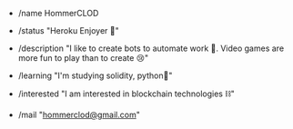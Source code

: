 
- /name HommerCLOD                                 
                                   
- /status "Heroku Enjoyer 💞"

- /description "I like to create bots to automate work 🤖. Video games are more fun to play than to create 😢"

- /learning "I'm studying solidity, python🐍"

- /interested "I am interested in blockchain technologies ⛓"

- /mail "hommerclod@gmail.com"


<!---
HommerCLOD/HommerCLOD is a ✨ special ✨ repository because its `README.md` (this file) appears on your GitHub profile.
You can click the Preview link to take a look at your changes.
--->
